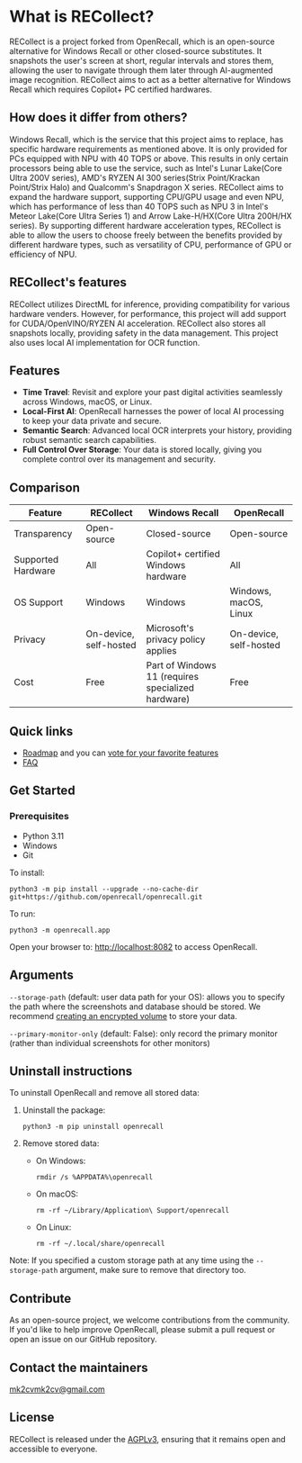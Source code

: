 

# What is RECollect?

RECollect is a project forked from OpenRecall, which is an open-source alternative for Windows Recall or other closed-source substitutes. It snapshots the user's screen at short, regular intervals and stores them, allowing the user to navigate through them later through AI-augmented image recognition. RECollect aims to act as a better alternative for Windows Recall which requires Copilot+ PC certified hardwares.

## How does it differ from others?

Windows Recall, which is the service that this project aims to replace, has specific hardware requirements as mentioned above. It is only provided for PCs equipped with NPU with 40 TOPS or above. This results in only certain processors being able to use the service, such as Intel's Lunar Lake(Core Ultra 200V series), AMD's RYZEN AI 300 series(Strix Point/Krackan Point/Strix Halo) and Qualcomm's Snapdragon X series. RECollect aims to expand the hardware support, supporting CPU/GPU usage and even NPU, which has performance of less than 40 TOPS such as NPU 3 in Intel's Meteor Lake(Core Ultra Series 1) and Arrow Lake-H/HX(Core Ultra 200H/HX series). By supporting different hardware acceleration types, RECollect is able to allow the users to choose freely between the benefits provided by different hardware types, such as versatility of CPU, performance of GPU or efficiency of NPU.

## RECollect's features

RECollect utilizes DirectML for inference, providing compatibility for various hardware venders. However, for performance, this project will add support for CUDA/OpenVINO/RYZEN AI acceleration. RECollect also stores all snapshots locally, providing safety in the data management. This project also uses local AI implementation for OCR function.

## Features

- **Time Travel**: Revisit and explore your past digital activities seamlessly across Windows, macOS, or Linux.
- **Local-First AI**: OpenRecall harnesses the power of local AI processing to keep your data private and secure.
- **Semantic Search**: Advanced local OCR interprets your history, providing robust semantic search capabilities.
- **Full Control Over Storage**: Your data is stored locally, giving you complete control over its management and security.


## Comparison



| Feature          | RECollect                     | Windows Recall                                  | OpenRecall                              |
|------------------|-------------------------------|--------------------------------------------------|----------------------------------------|
| Transparency     | Open-source                   | Closed-source                                    | Open-source                            |
| Supported Hardware | All                         | Copilot+ certified Windows hardware              | All                                    |
| OS Support       | Windows                       | Windows                                          | Windows, macOS, Linux                  |
| Privacy          | On-device, self-hosted        | Microsoft's privacy policy applies               | On-device, self-hosted                 |
| Cost             | Free                          | Part of Windows 11 (requires specialized hardware) | Free                                 |

## Quick links
- [Roadmap](https://github.com/orgs/openrecall/projects/2) and you can [vote for your favorite features](https://github.com/openrecall/openrecall/discussions/9#discussion-6775473)
- [FAQ](https://github.com/openrecall/openrecall/wiki/FAQ)

## Get Started

### Prerequisites
- Python 3.11
- Windows
- Git

To install:
```
python3 -m pip install --upgrade --no-cache-dir git+https://github.com/openrecall/openrecall.git
```

To run:
```
python3 -m openrecall.app
```
Open your browser to:
[http://localhost:8082](http://localhost:8082) to access OpenRecall.

## Arguments
`--storage-path` (default: user data path for your OS): allows you to specify the path where the screenshots and database should be stored. We recommend [creating an encrypted volume](docs/encryption.md) to store your data.

`--primary-monitor-only` (default: False): only record the primary monitor (rather than individual screenshots for other monitors)

## Uninstall instructions

To uninstall OpenRecall and remove all stored data:

1. Uninstall the package:
   ```
   python3 -m pip uninstall openrecall
   ```

2. Remove stored data:
   - On Windows:
     ```
     rmdir /s %APPDATA%\openrecall
     ```
   - On macOS:
     ```
     rm -rf ~/Library/Application\ Support/openrecall
     ```
   - On Linux:
     ```
     rm -rf ~/.local/share/openrecall
     ```

Note: If you specified a custom storage path at any time using the `--storage-path` argument, make sure to remove that directory too.

## Contribute

As an open-source project, we welcome contributions from the community. If you'd like to help improve OpenRecall, please submit a pull request or open an issue on our GitHub repository.

## Contact the maintainers
mk2cvmk2cv@gmail.com

## License

RECollect is released under the [AGPLv3](https://opensource.org/licenses/AGPL-3.0), ensuring that it remains open and accessible to everyone.

